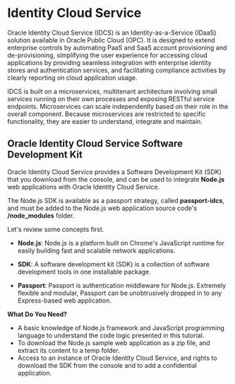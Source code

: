 # Identity Cloud Service

Oracle Identity Cloud Service (IDCS) is an Identity-as-a-Service (IDaaS) solution available in Oracle Public Cloud (OPC). It is designed to extend enterprise controls by automating PaaS and SaaS account provisioning and de-provisioning, simplifying the user experience for accessing cloud applications by providing seamless integration with enterprise identity stores and authentication services, and facilitating compliance activities by clearly reporting on cloud application usage.

IDCS is built on a microservices, multitenant architecture involving small services running on their own processes and exposing RESTful service endpoints. Microservices can scale independently based on their role in the overall component. Because microservices are restricted to specific functionality, they are easier to understand, integrate and maintain.

## Oracle Identity Cloud Service Software Development Kit
Oracle Identity Cloud Service provides a Software Development Kit (SDK) that you download from the console, and can be used to integrate **Node.js** web applications with Oracle Identity Cloud Service.

The Node.js SDK is available as a passport strategy, called **passport-idcs**, and must be added to the Node.js web application source code's **/node_modules** folder.

Let's review some concepts first.

* **Node.js**: Node.js is a platform built on Chrome's JavaScript runtime for easily building fast and scalable network applications.

* **SDK**: A software development kit (SDK) is a collection of software development tools in one installable package.

* **Passport**: Passport is authentication middleware for Node.js. Extremely flexible and modular, Passport can be unobtrusively dropped in to any Express-based web application.


**What Do You Need?**
* A basic knowledge of Node.js framework and JavaScript programming language to understand the code logic presented in this tutorial.
* To download the Node.js sample web application as a zip file, and extract its content to a temp folder.
* Access to an instance of Oracle Identity Cloud Service, and rights to download the SDK from the console and to add a confidential application.
